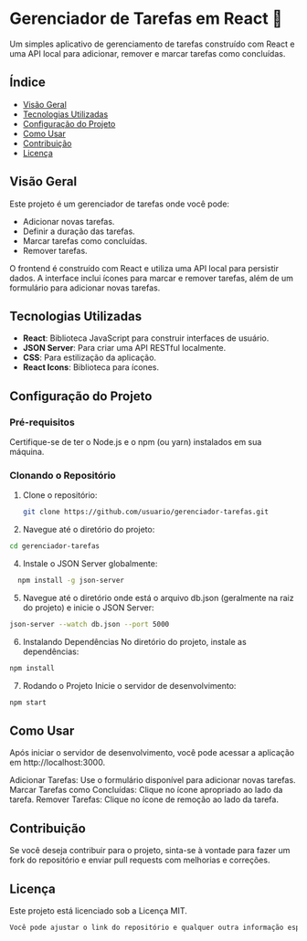 # Gerenciador de Tarefas em React 📝 

Um simples aplicativo de gerenciamento de tarefas construído com React e uma API local para adicionar, remover e marcar tarefas como concluídas.

## Índice

- [Visão Geral](#visão-geral)
- [Tecnologias Utilizadas](#tecnologias-utilizadas)
- [Configuração do Projeto](#configuração-do-projeto)
- [Como Usar](#como-usar)
- [Contribuição](#contribuição)
- [Licença](#licença)

## Visão Geral

Este projeto é um gerenciador de tarefas onde você pode:
- Adicionar novas tarefas.
- Definir a duração das tarefas.
- Marcar tarefas como concluídas.
- Remover tarefas.

O frontend é construído com React e utiliza uma API local para persistir dados. A interface inclui ícones para marcar e remover tarefas, além de um formulário para adicionar novas tarefas.

## Tecnologias Utilizadas

- **React**: Biblioteca JavaScript para construir interfaces de usuário.
- **JSON Server**: Para criar uma API RESTful localmente.
- **CSS**: Para estilização da aplicação.
- **React Icons**: Biblioteca para ícones.

## Configuração do Projeto

### Pré-requisitos

Certifique-se de ter o Node.js e o npm (ou yarn) instalados em sua máquina.

### Clonando o Repositório

1. Clone o repositório:
   ```bash
   git clone https://github.com/usuario/gerenciador-tarefas.git

2.  Navegue até o diretório do projeto:
 ```bash
 cd gerenciador-tarefas
```
4.  Instale o JSON Server globalmente:
 ```bash
   npm install -g json-server
```
5. Navegue até o diretório onde está o arquivo db.json (geralmente na raiz do projeto) e inicie o JSON Server:
```bash
json-server --watch db.json --port 5000
```
6. Instalando Dependências
 No diretório do projeto, instale as dependências:
```bash
npm install
```
7. Rodando o Projeto
Inicie o servidor de desenvolvimento:
```bash
npm start
```

## Como Usar
Após iniciar o servidor de desenvolvimento, você pode acessar a aplicação em http://localhost:3000.

Adicionar Tarefas: Use o formulário disponível para adicionar novas tarefas.
Marcar Tarefas como Concluídas: Clique no ícone apropriado ao lado da tarefa.
Remover Tarefas: Clique no ícone de remoção ao lado da tarefa.

## Contribuição
Se você deseja contribuir para o projeto, sinta-se à vontade para fazer um fork do repositório e enviar pull requests com melhorias e correções.

## Licença
Este projeto está licenciado sob a Licença MIT.
```bash
Você pode ajustar o link do repositório e qualquer outra informação específica conforme necessário.
```
